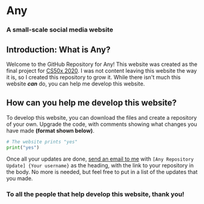 # Any
### A small-scale social media website

## Introduction: What is Any?
Welcome to the GitHub Repository for Any! This website was created as the final project for [CS50x 2020](https://cs50.harvard.edu/x/2020/). I was not content leaving this website the way it is, so I created this repository to grow it. While there isn't much this website __*can*__ do, you can help me develop this website.

## How can you help me develop this website?
To develop this website, you can download the files and create a repository of your own. Upgrade the code, with comments showing what changes you have made __(format shown below)__.

```python
# The website prints "yes"
print("yes")
```
Once all your updates are done, [send an email to me](mailto:fantastikbruh@gmail.com) with `[Any Repository Update] {Your username}` as the heading, with the link to your repository in the body. No more is needed, but feel free to put in a list of the updates that you made.

### To all the people that help develop this website, thank you!
